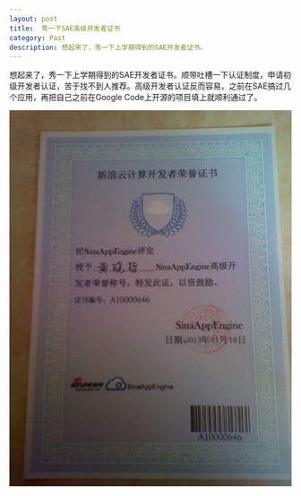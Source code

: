 ```yaml
---
layout: post
title:  秀一下SAE高级开发者证书
category: Past
description: 想起来了，秀一下上学期得到的SAE开发者证书。
---
```


想起来了，秀一下上学期得到的SAE开发者证书。顺带吐槽一下认证制度，申请初级开发者认证，苦于找不到人推荐。高级开发者认证反而容易，之前在SAE搞过几个应用，再把自己之前在Google Code上开源的项目填上就顺利通过了。

![sae dev cert](/images/2013-04-02-sae-dev-cert.jpg)